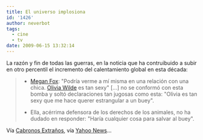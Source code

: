 ```yaml
---
title: El universo implosiona
id: '1426'
author: neverbot
tags:
  - cine
  - tv
date: 2009-06-15 13:32:14
---
```


La razón y fin de todas las guerras, en la noticia que ha contruibuido a subir en otro percentil el incremento del calentamiento global en esta década:

> - [Megan Fox](http://en.wikipedia.org/wiki/Megan_Fox): "Podría verme a mí misma en una relación con una chica. [Olivia Wilde](http://en.wikipedia.org/wiki/Olivia_Wilde) es tan sexy" \[...\] no se conformó con esta bomba y soltó declaraciones tan jugosas como esta: "Olivia es tan sexy que me hace querer estrangular a un buey".
>
>   
>
> - Ella, acérrima defensora de los derechos de los animales, no ha dudado en responder: "Haría cualquier cosa para salvar al buey".

Vía [Cabronos Extraños](http://cabronos.blogspot.com/2009/06/megan-fox-olivia-wilde-es-tan-sexy-que.html), vía [Yahoo News](http://es.noticias.yahoo.com/8/20090521/tcb-olivia-wilde-y-megan-fox-menuda-pare-ac4d085.html)...